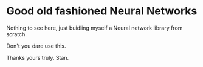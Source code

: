 # Good old fashioned Neural Networks

Nothing to see here, just buidling myself a Neural network library from scratch.

Don't you dare use this.

Thanks
yours truly.
Stan.
